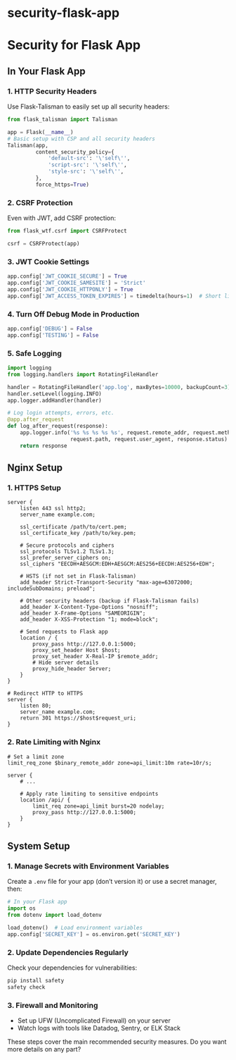 # security-flask-app

# Security for Flask App

## In Your Flask App

### 1. HTTP Security Headers
Use Flask-Talisman to easily set up all security headers:

```python
from flask_talisman import Talisman

app = Flask(__name__)
# Basic setup with CSP and all security headers
Talisman(app, 
         content_security_policy={
             'default-src': '\'self\'',
             'script-src': '\'self\'',
             'style-src': '\'self\'',
         },
         force_https=True)
```

### 2. CSRF Protection
Even with JWT, add CSRF protection:

```python
from flask_wtf.csrf import CSRFProtect

csrf = CSRFProtect(app)
```

### 3. JWT Cookie Settings
```python
app.config['JWT_COOKIE_SECURE'] = True
app.config['JWT_COOKIE_SAMESITE'] = 'Strict'
app.config['JWT_COOKIE_HTTPONLY'] = True
app.config['JWT_ACCESS_TOKEN_EXPIRES'] = timedelta(hours=1)  # Short life
```

### 4. Turn Off Debug Mode in Production
```python
app.config['DEBUG'] = False
app.config['TESTING'] = False
```

### 5. Safe Logging
```python
import logging
from logging.handlers import RotatingFileHandler

handler = RotatingFileHandler('app.log', maxBytes=10000, backupCount=3)
handler.setLevel(logging.INFO)
app.logger.addHandler(handler)

# Log login attempts, errors, etc.
@app.after_request
def log_after_request(response):
    app.logger.info('%s %s %s %s %s', request.remote_addr, request.method, 
                    request.path, request.user_agent, response.status)
    return response
```

## Nginx Setup

### 1. HTTPS Setup
```nginx
server {
    listen 443 ssl http2;
    server_name example.com;

    ssl_certificate /path/to/cert.pem;
    ssl_certificate_key /path/to/key.pem;
    
    # Secure protocols and ciphers
    ssl_protocols TLSv1.2 TLSv1.3;
    ssl_prefer_server_ciphers on;
    ssl_ciphers "EECDH+AESGCM:EDH+AESGCM:AES256+EECDH:AES256+EDH";
    
    # HSTS (if not set in Flask-Talisman)
    add_header Strict-Transport-Security "max-age=63072000; includeSubDomains; preload";
    
    # Other security headers (backup if Flask-Talisman fails)
    add_header X-Content-Type-Options "nosniff";
    add_header X-Frame-Options "SAMEORIGIN";
    add_header X-XSS-Protection "1; mode=block";
    
    # Send requests to Flask app
    location / {
        proxy_pass http://127.0.0.1:5000;
        proxy_set_header Host $host;
        proxy_set_header X-Real-IP $remote_addr;
        # Hide server details
        proxy_hide_header Server;
    }
}

# Redirect HTTP to HTTPS
server {
    listen 80;
    server_name example.com;
    return 301 https://$host$request_uri;
}
```

### 2. Rate Limiting with Nginx
```nginx
# Set a limit zone
limit_req_zone $binary_remote_addr zone=api_limit:10m rate=10r/s;

server {
    # ...
    
    # Apply rate limiting to sensitive endpoints
    location /api/ {
        limit_req zone=api_limit burst=20 nodelay;
        proxy_pass http://127.0.0.1:5000;
    }
}
```

## System Setup

### 1. Manage Secrets with Environment Variables
Create a `.env` file for your app (don’t version it) or use a secret manager, then:

```python
# In your Flask app
import os
from dotenv import load_dotenv

load_dotenv()  # Load environment variables
app.config['SECRET_KEY'] = os.environ.get('SECRET_KEY')
```

### 2. Update Dependencies Regularly
Check your dependencies for vulnerabilities:
```bash
pip install safety
safety check
```

### 3. Firewall and Monitoring
- Set up UFW (Uncomplicated Firewall) on your server
- Watch logs with tools like Datadog, Sentry, or ELK Stack

These steps cover the main recommended security measures. Do you want more details on any part?
